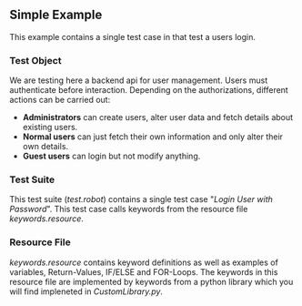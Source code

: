 ## Simple Example

This example contains a single test case in that test a users login.

### Test Object

We are testing here a backend api for user management. Users must authenticate before interaction.
Depending on the authorizations, different actions can be carried out:

- **Administrators** can create users, alter user data and fetch details about existing users.
- **Normal users** can just fetch their own information and only alter their own details.
- **Guest users** can login but not modify anything.

### Test Suite

This test suite (*test.robot*) contains a single test case "*Login User with Password*".
This test case calls keywords from the resource file *keywords.resource*.

### Resource File

*keywords.resource* contains keyword definitions as well as examples of variables, Return-Values, IF/ELSE and FOR-Loops.
The keywords in this resource file are implemented by keywords from a python library which you will find impleneted in *CustomLibrary.py*.